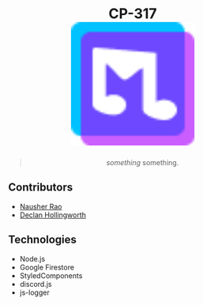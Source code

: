 <h1 align="center">
  CP-317
  <br>
  <a href=""><img src="public/icon.png" width="250"/></a>
</h1>

<blockquote align="center">
  <em>something</em> something.
</blockquote>

## Contributors
- [Nausher Rao](https://www.github.com/sherrao)<br>
- [Declan Hollingworth](https://github.com/wowitsdeclan)<br>

## Technologies
- Node.js
- Google Firestore
- StyledComponents
- discord.js
- js-logger


